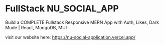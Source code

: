 # FullStack NU_SOCIAL_APP
Build a COMPLETE Fullstack Responsive MERN App with Auth, Likes, Dark Mode | React, MongoDB, MUI

visit our website here: https://nu-social-application.vercel.app/
